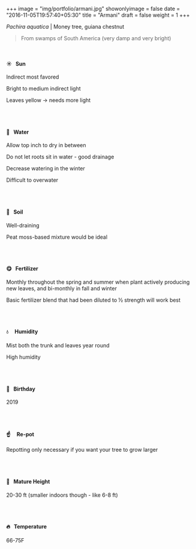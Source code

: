 +++
image = "img/portfolio/armani.jpg"
showonlyimage = false
date = "2016-11-05T19:57:40+05:30"
title = "Armani"
draft = false
weight = 1
+++

*Pachira aquatica* | Money tree, guiana chestnut
<!--more-->

> From swamps of South America (very damp and very bright)


</br>

#### :sunny:  &nbsp; Sun
Indirect most favored

Bright to medium indirect light

Leaves yellow → needs more light

</br></br>

#### :ocean:  &nbsp; Water
Allow top inch to dry in between

Do not let roots sit in water - good drainage

Decrease watering in the winter

Difficult to overwater


</br></br>

#### :seedling:  &nbsp; Soil

Well-draining

Peat moss-based mixture would be ideal


</br></br>

#### :yum:  &nbsp; Fertilizer
Monthly throughout the spring and summer when plant actively producing new leaves, and bi-monthly in fall and winter

Basic fertilizer blend that had been diluted to ½ strength will work best

</br></br>

#### :droplet: &nbsp; &nbsp; Humidity
Mist both the trunk and leaves year round

High humidity

</br></br>

#### :cake:  &nbsp; Birthday
2019

</br></br>

#### :point_up:  &nbsp;&nbsp;&nbsp; Re-pot
Repotting only necessary if you want your tree to grow larger

</br></br>

#### :triumph:  &nbsp; Mature Height

20-30 ft (smaller indoors though - like 6-8 ft)


</br></br>

#### :fire:  &nbsp; Temperature
66-75F

</br></br>

